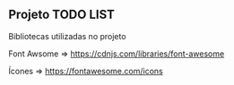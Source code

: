 ## Projeto TODO LIST

Bibliotecas utilizadas no projeto

Font Awsome => https://cdnjs.com/libraries/font-awesome

Ícones  => https://fontawesome.com/icons




